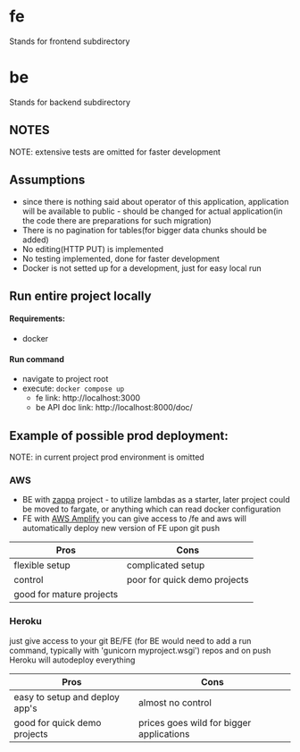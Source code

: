 # fe

Stands for frontend subdirectory

# be

Stands for backend subdirectory

## NOTES

NOTE: extensive tests are omitted for faster development

## Assumptions

* since there is nothing said about operator of this application, application will be available to public -
  should be changed for actual application(in the code there are preparations for such migration)
* There is no pagination for tables(for bigger data chunks should be added)
* No editing(HTTP PUT) is implemented
* No testing implemented, done for faster development
* Docker is not setted up for a development, just for easy local run

## Run entire project locally

#### Requirements:

* docker

#### Run command

* navigate to project root
* execute: `docker compose up`
    * fe link: http://localhost:3000
    * be API doc link: http://localhost:8000/doc/

## Example of possible prod deployment:
NOTE: in current project prod environment is omitted

### AWS 
* BE with [zappa](https://github.com/zappa/Zappa) project - to utilize lambdas as a starter, later project could be moved to fargate, or anything which can read docker configuration 
* FE with [AWS Amplify](https://docs.aws.amazon.com/amplify/index.html) you can give access to <repo root>/fe and aws will automatically deploy new version of FE upon git push

| Pros                     | Cons                         |
|--------------------------|------------------------------|  
| flexible setup           | complicated setup            |
| control                  | poor for quick demo projects |
| good for mature projects |                              |

### Heroku
just give access to your git BE/FE (for BE would need to add a run command, typically with 'gunicorn myproject.wsgi') repos and on push Heroku will autodeploy everything

| Pros                           | Cons                                     |
|--------------------------------|------------------------------------------|  
| easy to setup and deploy app's | almost no control                        |
| good for quick demo projects   | prices goes wild for bigger applications |
